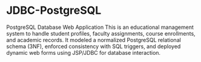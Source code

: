 # JDBC-PostgreSQL
PostgreSQL Database Web Application 
This is an educational management system to handle student profiles, faculty assignments, course enrollments, and 
academic records.
It modeled a normalized PostgreSQL relational schema (3NF), enforced consistency with SQL triggers, and deployed dynamic 
web forms using JSP/JDBC for database interaction. 
